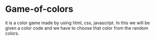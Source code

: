 # Game-of-colors
it is a color game made by using html, css, javascript.  In this we will be given a color code and we have to choose that color from the random colors.
